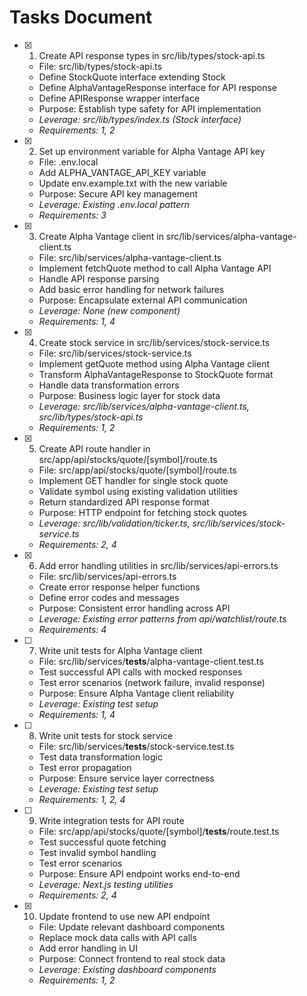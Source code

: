 # Tasks Document

- [x] 1. Create API response types in src/lib/types/stock-api.ts
  - File: src/lib/types/stock-api.ts
  - Define StockQuote interface extending Stock
  - Define AlphaVantageResponse interface for API response
  - Define APIResponse wrapper interface
  - Purpose: Establish type safety for API implementation
  - _Leverage: src/lib/types/index.ts (Stock interface)_
  - _Requirements: 1, 2_

- [x] 2. Set up environment variable for Alpha Vantage API key
  - File: .env.local
  - Add ALPHA_VANTAGE_API_KEY variable
  - Update env.example.txt with the new variable
  - Purpose: Secure API key management
  - _Leverage: Existing .env.local pattern_
  - _Requirements: 3_

- [x] 3. Create Alpha Vantage client in src/lib/services/alpha-vantage-client.ts
  - File: src/lib/services/alpha-vantage-client.ts
  - Implement fetchQuote method to call Alpha Vantage API
  - Handle API response parsing
  - Add basic error handling for network failures
  - Purpose: Encapsulate external API communication
  - _Leverage: None (new component)_
  - _Requirements: 1, 4_

- [x] 4. Create stock service in src/lib/services/stock-service.ts
  - File: src/lib/services/stock-service.ts
  - Implement getQuote method using Alpha Vantage client
  - Transform AlphaVantageResponse to StockQuote format
  - Handle data transformation errors
  - Purpose: Business logic layer for stock data
  - _Leverage: src/lib/services/alpha-vantage-client.ts, src/lib/types/stock-api.ts_
  - _Requirements: 1, 2_

- [x] 5. Create API route handler in src/app/api/stocks/quote/[symbol]/route.ts
  - File: src/app/api/stocks/quote/[symbol]/route.ts
  - Implement GET handler for single stock quote
  - Validate symbol using existing validation utilities
  - Return standardized API response format
  - Purpose: HTTP endpoint for fetching stock quotes
  - _Leverage: src/lib/validation/ticker.ts, src/lib/services/stock-service.ts_
  - _Requirements: 2, 4_

- [x] 6. Add error handling utilities in src/lib/services/api-errors.ts
  - File: src/lib/services/api-errors.ts
  - Create error response helper functions
  - Define error codes and messages
  - Purpose: Consistent error handling across API
  - _Leverage: Existing error patterns from api/watchlist/route.ts_
  - _Requirements: 4_

- [ ] 7. Write unit tests for Alpha Vantage client
  - File: src/lib/services/__tests__/alpha-vantage-client.test.ts
  - Test successful API calls with mocked responses
  - Test error scenarios (network failure, invalid response)
  - Purpose: Ensure Alpha Vantage client reliability
  - _Leverage: Existing test setup_
  - _Requirements: 1, 4_

- [ ] 8. Write unit tests for stock service
  - File: src/lib/services/__tests__/stock-service.test.ts
  - Test data transformation logic
  - Test error propagation
  - Purpose: Ensure service layer correctness
  - _Leverage: Existing test setup_
  - _Requirements: 1, 2, 4_

- [ ] 9. Write integration tests for API route
  - File: src/app/api/stocks/quote/[symbol]/__tests__/route.test.ts
  - Test successful quote fetching
  - Test invalid symbol handling
  - Test error scenarios
  - Purpose: Ensure API endpoint works end-to-end
  - _Leverage: Next.js testing utilities_
  - _Requirements: 2, 4_

- [x] 10. Update frontend to use new API endpoint
  - File: Update relevant dashboard components
  - Replace mock data calls with API calls
  - Add error handling in UI
  - Purpose: Connect frontend to real stock data
  - _Leverage: Existing dashboard components_
  - _Requirements: 1, 2_